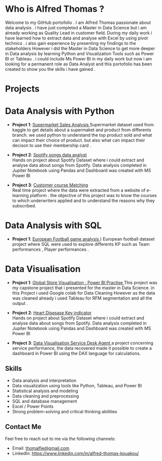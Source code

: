 # Who is Alfred Thomas ?

Welcome to my GitHub portofolio . I am Alfred Thomas passionate about data analysis . i have just completed a Master in Data Science but i am already working as Quality Lead in customer field. During my daily work i have learned how to extract data and analyse with Excel by using pivot technics . i also gain experience by presenting my findings to the stakeholders However i did the Master in Data Science to get more deeper in Data analysis by learning Python and Visualization Tools such as Power BI or Tableau . i could include Ms Power BI in my daily work but now i am looking for a permanent role as Data Analyst and this portofolio has been created to show you the skills i have gained . 

# Projects

# Data Analysis with Python

- **Project 1**: [Supermarket Sales Analysis ](https://github.com/alfiethom/Portofolio/blob/87d63a2d8a17aba0958d2bb8429d2182866d0121/supermarketsales%20(1).ipynb)
  Supermarket dataset used from kaggle to get details about a supermaket and product from differents branch. we used python to understand the top product sold and what can impact their choice of product. but also what can impact their decison to use their membership card .

- **Project 2**: [Spotify songs data analyst ](https://github.com/alfiethom/Portofolio/blob/275b1c50463c83a15c4d0d8515281db0b5e61aa4/Spotify%20top%20200%20songs/Spotify%20top%20200%20songs.md)  
  Hands on project about Spotify Dataset where i could extract and analyse data about songs from Spotify. Data analysis completed in Jupiter Notebook using Pandas and Dashboard was created with MS Power BI

- **Project 3**: [Customer course Matching](https://github.com/alfiethom/Portofolio/blob/4ee08fa9bcace50b5aa3f4b5a302c05a5a178cdc/customer-course-matching.ipynb)  
  Real time project where the data were extracted from a website of e-learning platform . the objective of this project was to know the courses to which underwriters applied and to understand the reasons why they subscribed.

# Data Analysis with SQL

- **Project 1**: [European Football game analysis ](https://github.com/alfiethom/Portofolio/blob/0d05be04abaac37da2fd3bf6752411dc1db62cce/EuropeanGameAnalysis.ipynb))
  European football dataset project where SQL were used to explore differents KP such as Team performances , Player performances  .



# Data Visualisation 

- **Project 1**: [Global Store Visualisation : Power BI Practise ](https://github.com/alfiethom/Portofolio/tree/e4649784efc85a769e2da926b9f254f44eef7faa/Global%20Store%20US)
  This project was my capstone project that i presented for the master in Data Science. in this Project i used Google colab for Data Cleaning However as the data was cleaned already i used Tableau for RFM segmentation and all the output .

- **Project 2**: [Heart Disesase Key indicator ](https://github.com/alfiethom/Portofolio/tree/7679b53f6f26be77436a7093e5fe5855bb7f28d8/Heart%20Disease%20Key%20indicator)  
  Hands on project about Spotify Dataset where i could extract and analyse data about songs from Spotify. Data analysis completed in Jupiter Notebook using Pandas and Dashboard was created with MS Power BI

-   **Project 3**: [Data Visualisation Service Desk Agent ](https://github.com/alfiethom/Portofolio/tree/046883cc9c6f6110a539b281e77edb56d073fead/Dashboard_Call_center)
    a project concerning service performance, the data recovered made it possible to create a dashboard in Power BI using the DAX language for calculations.

 
  
## Skills

- Data analysis and interpretation
- Data visualization using tools like Python, Tableau, and Power BI
- Statistical analysis and modeling
- Data cleaning and preprocessing
- SQL and database management
- Excel / Power Points
- Strong problem-solving and critical thinking abilities

## Contact Me

Feel free to reach out to me via the following channels:

- Email: thomalfie@gmail.com
- LinkedIn: https://www.linkedin.com/in/alfred-thomas-kouakou/
  

